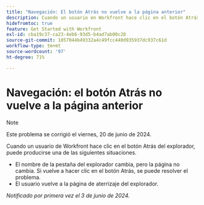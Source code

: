 ```yaml
---
title: "Navegación: El botón Atrás no vuelve a la página anterior"
description: Cuando un usuario en Workfront hace clic en el botón Atrás de su explorador, no funciona como se espera.
hidefromtoc: true
feature: Get Started with Workfront
exl-id: cba19c37-ca23-4eb6-93d5-b4ad7ab00c28
source-git-commit: 1857044b49332a4c49fcc440d935937dc937c61d
workflow-type: tm+mt
source-wordcount: '97'
ht-degree: 71%

---
```


# Navegación: el botón Atrás no vuelve a la página anterior

>[!NOTE]
>
>Este problema se corrigió el viernes, 20 de junio de 2024.

Cuando un usuario de Workfront hace clic en el botón Atrás del explorador, puede producirse una de las siguientes situaciones.

* El nombre de la pestaña del explorador cambia, pero la página no cambia. Si vuelve a hacer clic en el botón Atrás, se puede resolver el problema.
* El usuario vuelve a la página de aterrizaje del explorador.

_Notificado por primera vez el 3 de junio de 2024._
